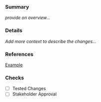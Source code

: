 ### Summary
_provide on overview..._

### Details
_Add more context to describe the changes..._

### References
[Example](www.google.com)

### Checks
- [ ] Tested Changes
- [ ] Stakeholder Approval
